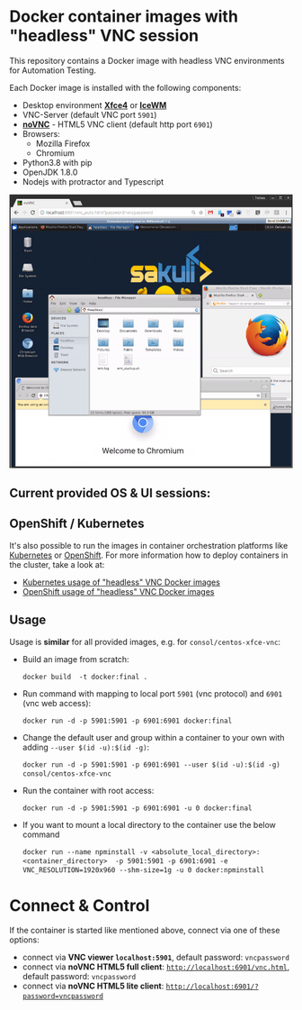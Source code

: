 # Docker container images with "headless" VNC session

This repository contains a Docker image with headless VNC environments for Automation Testing.

Each Docker image is installed with the following components:

* Desktop environment [**Xfce4**](http://www.xfce.org) or [**IceWM**](http://www.icewm.org/)
* VNC-Server (default VNC port `5901`)
* [**noVNC**](https://github.com/novnc/noVNC) - HTML5 VNC client (default http port `6901`)
* Browsers:
  * Mozilla Firefox
  * Chromium
* Python3.8 with pip
* OpenJDK 1.8.0
* Nodejs with protractor and Typescript
  
![Docker VNC Desktop access via HTML page](.pics/vnc_container_view.png)
## Current provided OS & UI sessions:
## OpenShift / Kubernetes

It's also possible to run the images in container orchestration platforms like [Kubernetes](https://kubernetes.io) or [OpenShift](https://openshift.io/). For more information how to deploy containers in the cluster, take a look at:

* [Kubernetes usage of "headless" VNC Docker images](./kubernetes/README.md)
* [OpenShift usage of "headless" VNC Docker images](./openshift/README.md) 

## Usage
Usage is **similar** for all provided images, e.g. for `consol/centos-xfce-vnc`:

- Build an image from scratch:

      docker build  -t docker:final .

- Run command with mapping to local port `5901` (vnc protocol) and `6901` (vnc web access):

      docker run -d -p 5901:5901 -p 6901:6901 docker:final
  
- Change the default user and group within a container to your own with adding `--user $(id -u):$(id -g)`:

      docker run -d -p 5901:5901 -p 6901:6901 --user $(id -u):$(id -g) consol/centos-xfce-vnc

- Run the container with root access:

      docker run -d -p 5901:5901 -p 6901:6901 -u 0 docker:final

- If you want to mount a local directory to the container use the below command
      
      docker run --name npminstall -v <absolute_local_directory>:<container_directory>  -p 5901:5901 -p 6901:6901 -e VNC_RESOLUTION=1920x960 --shm-size=1g -u 0 docker:npminstall


# Connect & Control
If the container is started like mentioned above, connect via one of these options:

* connect via __VNC viewer `localhost:5901`__, default password: `vncpassword`
* connect via __noVNC HTML5 full client__: [`http://localhost:6901/vnc.html`](http://localhost:6901/vnc.html), default password: `vncpassword` 
* connect via __noVNC HTML5 lite client__: [`http://localhost:6901/?password=vncpassword`](http://localhost:6901/?password=vncpassword)